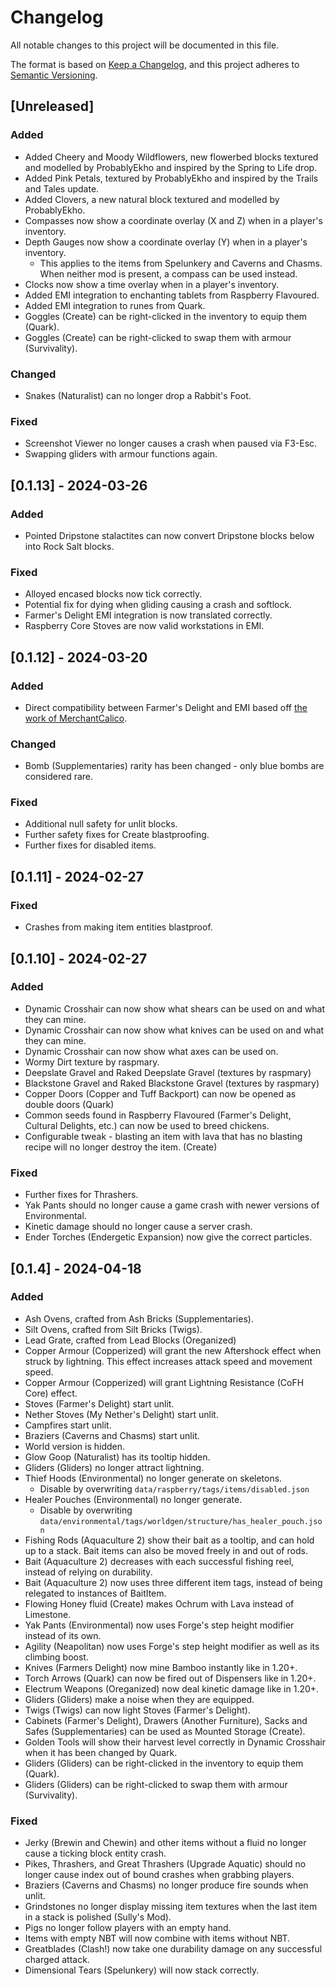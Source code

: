 # Changelog
All notable changes to this project will be documented in this file.

The format is based on [Keep a Changelog](https://keepachangelog.com/en/1.0.0/),
and this project adheres to [Semantic Versioning](https://semver.org/spec/v2.0.0.html).

## [Unreleased]

### Added
- Added Cheery and Moody Wildflowers, new flowerbed blocks textured and modelled by ProbablyEkho and inspired by the Spring to Life drop.
- Added Pink Petals, textured by ProbablyEkho and inspired by the Trails and Tales update.
- Added Clovers, a new natural block textured and modelled by ProbablyEkho.
- Compasses now show a coordinate overlay (X and Z) when in a player's inventory.
- Depth Gauges now show a coordinate overlay (Y) when in a player's inventory.
  - This applies to the items from Spelunkery and Caverns and Chasms. When neither mod is present, a compass can be used instead.
- Clocks now show a time overlay when in a player's inventory.
- Added EMI integration to enchanting tablets from Raspberry Flavoured.
- Added EMI integration to runes from Quark.
- Goggles (Create) can be right-clicked in the inventory to equip them (Quark).
- Goggles (Create) can be right-clicked to swap them with armour (Survivality).

### Changed
- Snakes (Naturalist) can no longer drop a Rabbit's Foot.

### Fixed
- Screenshot Viewer no longer causes a crash when paused via F3-Esc.
- Swapping gliders with armour functions again.

## [0.1.13] - 2024-03-26

### Added
- Pointed Dripstone stalactites can now convert Dripstone blocks below into Rock Salt blocks.

### Fixed
- Alloyed encased blocks now tick correctly.
- Potential fix for dying when gliding causing a crash and softlock.
- Farmer's Delight EMI integration is now translated correctly.
- Raspberry Core Stoves are now valid workstations in EMI.

## [0.1.12] - 2024-03-20

### Added
- Direct compatibility between Farmer's Delight and EMI based off [the work of MerchantCalico](https://github.com/vectorwing/FarmersDelight/pull/971).

### Changed
- Bomb (Supplementaries) rarity has been changed - only blue bombs are considered rare.

### Fixed
- Additional null safety for unlit blocks.
- Further safety fixes for Create blastproofing.
- Further fixes for disabled items.

## [0.1.11] - 2024-02-27

### Fixed
- Crashes from making item entities blastproof.

## [0.1.10] - 2024-02-27

### Added
- Dynamic Crosshair can now show what shears can be used on and what they can mine.
- Dynamic Crosshair can now show what knives can be used on and what they can mine.
- Dynamic Crosshair can now show what axes can be used on.
- Wormy Dirt texture by raspmary.
- Deepslate Gravel and Raked Deepslate Gravel (textures by raspmary)
- Blackstone Gravel and Raked Blackstone Gravel (textures by raspmary)
- Copper Doors (Copper and Tuff Backport) can now be opened as double doors (Quark)
- Common seeds found in Raspberry Flavoured (Farmer's Delight, Cultural Delights, etc.) can now be used to breed chickens.
- Configurable tweak - blasting an item with lava that has no blasting recipe will no longer destroy the item. (Create)

### Fixed
- Further fixes for Thrashers.
- Yak Pants should no longer cause a game crash with newer versions of Environmental.
- Kinetic damage should no longer cause a server crash.
- Ender Torches (Endergetic Expansion) now give the correct particles.

## [0.1.4] - 2024-04-18

### Added
- Ash Ovens, crafted from Ash Bricks (Supplementaries).
- Silt Ovens, crafted from Silt Bricks (Twigs).
- Lead Grate, crafted from Lead Blocks (Oreganized)
- Copper Armour (Copperized) will grant the new Aftershock effect when struck by lightning. This effect increases attack speed and movement speed.
- Copper Armour (Copperized) will grant Lightning Resistance (CoFH Core) effect.
- Stoves (Farmer's Delight) start unlit.
- Nether Stoves (My Nether's Delight) start unlit.
- Campfires start unlit.
- Braziers (Caverns and Chasms) start unlit.
- World version is hidden.
- Glow Goop (Naturalist) has its tooltip hidden.
- Gliders (Gliders) no longer attract lightning.
- Thief Hoods (Environmental) no longer generate on skeletons.
    - Disable by overwriting `data/raspberry/tags/items/disabled.json`
- Healer Pouches (Environmental) no longer generate.
    - Disable by overwriting `data/environmental/tags/worldgen/structure/has_healer_pouch.json`
- Fishing Rods (Aquaculture 2) show their bait as a tooltip, and can hold up to a stack. Bait items can also be moved freely in and out of rods.
- Bait (Aquaculture 2) decreases with each successful fishing reel, instead of relying on durability.
- Bait (Aquaculture 2) now uses three different item tags, instead of being relegated to instances of BaitItem.
- Flowing Honey fluid (Create) makes Ochrum with Lava instead of Limestone.
- Yak Pants (Environmental) now uses Forge's step height modifier instead of its own.
- Agility (Neapolitan) now uses Forge's step height modifier as well as its climbing boost.
- Knives (Farmers Delight) now mine Bamboo instantly like in 1.20+.
- Torch Arrows (Quark) can now be fired out of Dispensers like in 1.20+.
- Electrum Weapons (Oreganized) now deal kinetic damage like in 1.20+.
- Gliders (Gliders) make a noise when they are equipped.
- Twigs (Twigs) can now light Stoves (Farmer's Delight).
- Cabinets (Farmer's Delight), Drawers (Another Furniture), Sacks and Safes (Supplementaries) can be used as Mounted Storage (Create).
- Golden Tools will show their harvest level correctly in Dynamic Crosshair when it has been changed by Quark.
- Gliders (Gliders) can be right-clicked in the inventory to equip them (Quark).
- Gliders (Gliders) can be right-clicked to swap them with armour (Survivality).


### Fixed
- Jerky (Brewin and Chewin) and other items without a fluid no longer cause a ticking block entity crash.
- Pikes, Thrashers, and Great Thrashers (Upgrade Aquatic) should no longer cause index out of bound crashes when grabbing players.
- Braziers (Caverns and Chasms) no longer produce fire sounds when unlit.
- Grindstones no longer display missing item textures when the last item in a stack is polished (Sully's Mod).
- Pigs no longer follow players with an empty hand.
- Items with empty NBT will now combine with items without NBT.
- Greatblades (Clash!) now take one durability damage on any successful charged attack.
- Dimensional Tears (Spelunkery) will now stack correctly.